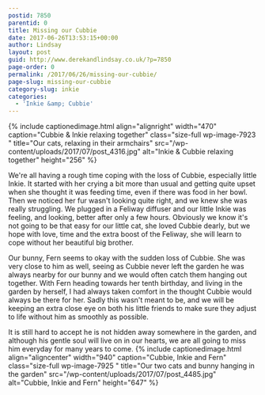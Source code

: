 ```yaml
---
postid: 7850
parentid: 0
title: Missing our Cubbie
date: 2017-06-26T13:53:15+00:00
author: Lindsay
layout: post
guid: http://www.derekandlindsay.co.uk/?p=7850
page-order: 0
permalink: /2017/06/26/missing-our-cubbie/
page-slug: missing-our-cubbie
category-slug: inkie
categories:
  - 'Inkie &amp; Cubbie'
---
```

{% include captionedimage.html align="alignright" width="470" caption="Cubbie & Inkie relaxing together" class="size-full wp-image-7923 " title="Our cats, relaxing in their armchairs" src="/wp-content/uploads/2017/07/post_4316.jpg" alt="Inkie & Cubbie relaxing together" height="256" %} 

We're all having a rough time coping with the loss of Cubbie, especially little Inkie. It started with her crying a bit more than usual and getting quite upset when she thought it was feeding time, even if there was food in her bowl. Then we noticed her fur wasn't looking quite right, and we knew she was really struggling. We plugged in a Feliway diffuser and our little Inkie was feeling, and looking, better after only a few hours. Obviously we know it's not going to be that easy for our little cat, she loved Cubbie dearly, but we hope with love, time and the extra boost of the Feliway, she will learn to cope without her beautiful big brother.

Our bunny, Fern seems to okay with the sudden loss of Cubbie. She was very close to him as well, seeing as Cubbie never left the garden he was always nearby for our bunny and we would often catch them hanging out together. With Fern heading towards her tenth birthday, and living in the garden by herself, I had always taken comfort in the thought Cubbie would always be there for her. Sadly this wasn't meant to be, and we will be keeping an extra close eye on both his little friends to make sure they adjust to life without him as smoothly as possible.

It is still hard to accept he is not hidden away somewhere in the garden, and although his gentle soul will live on in our hearts, we are all going to miss him everyday for many years to come. {% include captionedimage.html align="aligncenter" width="940" caption="Cubbie, Inkie and Fern" class="size-full wp-image-7925 " title="Our two cats and bunny hanging in the garden" src="/wp-content/uploads/2017/07/post_4485.jpg" alt="Cubbie, Inkie and Fern" height="647" %}